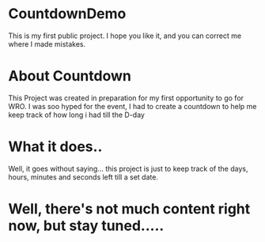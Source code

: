 # CountdownDemo
This is my first public project. I hope you like it, and you can correct me where I made mistakes.

# About Countdown
This Project was created in preparation for my first opportunity to go for WRO. I was soo hyped for the event,
I had to create a countdown to help  me keep track of how long i had till the D-day  

# What it does..
Well, it goes without saying...
this  project is just to keep track of the days, hours, minutes and seconds left till a set date.

# Well, there's not much content right now, but stay tuned.....
